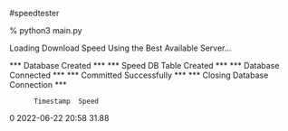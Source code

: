 #speedtester

% python3 main.py

Loading Download Speed Using the Best Available Server...

*** Database Created ***
*** Speed DB Table Created ***
*** Database Connected ***
*** Committed Successfully ***
*** Closing Database Connection ***

          Timestamp  Speed
0  2022-06-22 20:58  31.88
